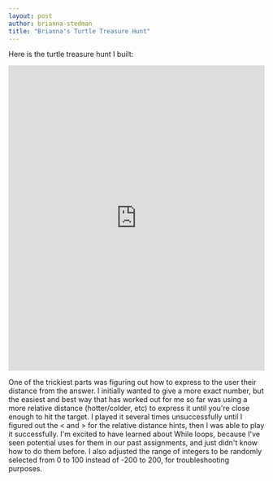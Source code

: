 ```yaml
---
layout: post
author: brianna-stedman
title: "Brianna's Turtle Treasure Hunt"
---
```

Here is the turtle treasure hunt I built:

<iframe src="https://trinket.io/embed/python/f57f32be35" width="100%" height="600" frameborder="0" marginwidth="0" marginheight="0" allowfullscreen></iframe>

One of the trickiest parts was figuring out how to express to the user their distance from the answer. I initially wanted to give a more exact number, but the easiest and best way that has worked out for me so far was using a more relative distance (hotter/colder, etc) to express it until you're close enough to hit the target. I played it several times unsuccessfully until I figured out the < and > for the relative distance hints, then I was able to play it successfully. I'm excited to have learned about While loops, because I've seen potential uses for them in our past assignments, and just didn't know how to do them before. 
I also adjusted the range of integers to be randomly selected from 0 to 100 instead of -200 to 200, for troubleshooting purposes. 
